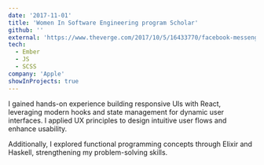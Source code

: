 ```yaml
---
date: '2017-11-01'
title: 'Women In Software Engineering program Scholar'
github: ''
external: 'https://www.theverge.com/2017/10/5/16433770/facebook-messenger-apple-music-bot-song-streaming'
tech:
  - Ember
  - JS
  - SCSS
company: 'Apple'
showInProjects: true
---
```


I gained hands-on experience building responsive UIs with React, leveraging modern hooks
and state management for dynamic user interfaces. I applied UX principles to design
intuitive user flows and enhance usability.

Additionally, I explored functional programming
concepts through Elixir and Haskell, strengthening my problem-solving skills.

